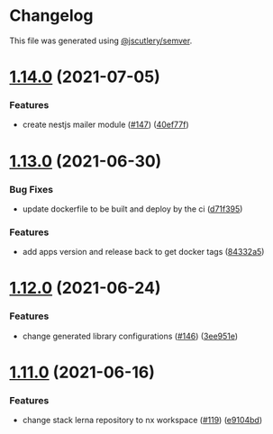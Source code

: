 # Changelog

This file was generated using [@jscutlery/semver](https://github.com/jscutlery/semver).

# [1.14.0](https://github.com/tractr/stack/compare/api-1.13.0...api-1.14.0) (2021-07-05)


### Features

* create nestjs mailer module ([#147](https://github.com/tractr/stack/issues/147)) ([40ef77f](https://github.com/tractr/stack/commit/40ef77f85f9e5785c918633ac2ba2f223d990f87))



# [1.13.0](https://github.com/tractr/stack/compare/api-1.12.0...api-1.13.0) (2021-06-30)


### Bug Fixes

* update dockerfile to be built and deploy by the ci ([d71f395](https://github.com/tractr/stack/commit/d71f395ae0fc21506f34ea8313ee1fecf63dd4fc))


### Features

* add apps version and release back to get docker tags ([84332a5](https://github.com/tractr/stack/commit/84332a5fa01a2352d30a7d3674f1916314483c3c))



# [1.12.0](https://github.com/tractr/stack/compare/api-1.11.0...api-1.12.0) (2021-06-24)

### Features

- change generated library configurations
  ([#146](https://github.com/tractr/stack/issues/146))
  ([3ee951e](https://github.com/tractr/stack/commit/3ee951e998b6e7d4bcbf9f66d4216ce155958cea))

# [1.11.0](https://github.com/tractr/stack/compare/api-1.10.2...api-1.11.0) (2021-06-16)

### Features

- change stack lerna repository to nx workspace
  ([#119](https://github.com/tractr/stack/issues/119))
  ([e9104bd](https://github.com/tractr/stack/commit/e9104bde081619c0f3752bb9d129e19d1d6bda5d))
